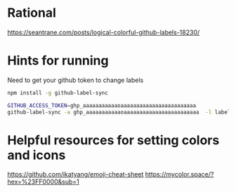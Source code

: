 

# Rational

https://seantrane.com/posts/logical-colorful-github-labels-18230/


# Hints for running

Need to get your github token to change labels
```bash
npm install -g github-label-sync

GITHUB_ACCESS_TOKEN=ghp_aaaaaaaaaaaoaaaaaaaaaaaaaaaaaaaaaaaa
github-label-sync -a ghp_aaaaaaaaaaaoaaaaaaaaaaaaaaaaaaaaaaaa  -l labels.json BotImageAI/ProstatID
```

# Helpful resources for setting colors and icons
https://github.com/ikatyang/emoji-cheat-sheet
https://mycolor.space/?hex=%23FF0000&sub=1

